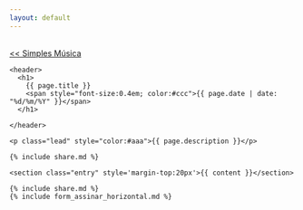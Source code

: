 ```yaml
---
layout: default
---
```


<br/>
<a href='{{site.baseurl}}index.html'> &lt;&lt; Simples Música</a>

<div class="row-fluid">
  <div class="span8 offset3">
  
    <header>
      <h1>
        {{ page.title }}
        <span style="font-size:0.4em; color:#ccc">{{ page.date | date: "%d/%m/%Y" }}</span>
      </h1>
      
    </header>
    
    <p class="lead" style="color:#aaa">{{ page.description }}</p>
    
    {% include share.md %}
    
    <section class="entry" style='margin-top:20px'>{{ content }}</section>
    
    {% include share.md %}
    {% include form_assinar_horizontal.md %}
      
  </div>
</div>

